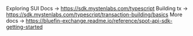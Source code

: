 Exploring SUI
Docs -> https://sdk.mystenlabs.com/typescript
Building tx -> https://sdk.mystenlabs.com/typescript/transaction-building/basics
More docs -> https://bluefin-exchange.readme.io/reference/spot-api-sdk-getting-started